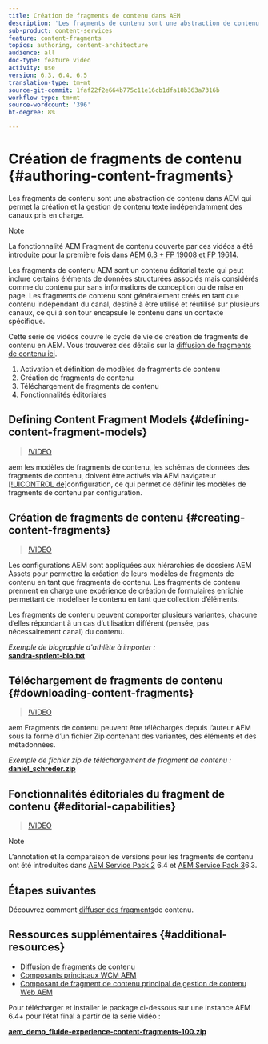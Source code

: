 ```yaml
---
title: Création de fragments de contenu dans AEM
description: 'Les fragments de contenu sont une abstraction de contenu dans AEM qui permet la création et la gestion de contenu texte indépendamment des canaux pris en charge. '
sub-product: content-services
feature: content-fragments
topics: authoring, content-architecture
audience: all
doc-type: feature video
activity: use
version: 6.3, 6.4, 6.5
translation-type: tm+mt
source-git-commit: 1faf22f2e664b775c11e16cb1dfa18b363a7316b
workflow-type: tm+mt
source-wordcount: '396'
ht-degree: 8%

---
```



# Création de fragments de contenu {#authoring-content-fragments}

Les fragments de contenu sont une abstraction de contenu dans AEM qui permet la création et la gestion de contenu texte indépendamment des canaux pris en charge.

>[!NOTE]
>
>La fonctionnalité AEM Fragment de contenu couverte par ces vidéos a été introduite pour la première fois dans [AEM 6.3 + FP 19008 et FP 19614](https://helpx.adobe.com/experience-manager/6-3/release-notes/content-services-fragments-featurepack.html).


Les fragments de contenu AEM sont un contenu éditorial texte qui peut inclure certains éléments de données structurées associés mais considérés comme du contenu pur sans informations de conception ou de mise en page. Les fragments de contenu sont généralement créés en tant que contenu indépendant du canal, destiné à être utilisé et réutilisé sur plusieurs canaux, ce qui à son tour encapsule le contenu dans un contexte spécifique.

Cette série de vidéos couvre le cycle de vie de création de fragments de contenu en AEM. Vous trouverez des détails sur la [diffusion de fragments de contenu ici](content-fragments-delivery-feature-video-use.md).

1. Activation et définition de modèles de fragments de contenu
2. Création de fragments de contenu
3. Téléchargement de fragments de contenu
4. Fonctionnalités éditoriales

## Defining Content Fragment Models {#defining-content-fragment-models}

>[!VIDEO](https://video.tv.adobe.com/v/22452/?quality=12&learn=on)

aem les modèles de fragments de contenu, les schémas de données des fragments de contenu, doivent être activés via AEM navigateur [[!UICONTROL de]](https://docs.adobe.com/content/help/en/experience-manager-cloud-service/implementing/developing/configurations.html)configuration, ce qui permet de définir les modèles de fragments de contenu par configuration.

## Création de fragments de contenu  {#creating-content-fragments}

>[!VIDEO](https://video.tv.adobe.com/v/22451/?quality=12&learn=on)

Les configurations AEM sont appliquées aux hiérarchies de dossiers AEM Assets pour permettre la création de leurs modèles de fragments de contenu en tant que fragments de contenu. Les fragments de contenu prennent en charge une expérience de création de formulaires enrichie permettant de modéliser le contenu en tant que collection d’éléments.

Les fragments de contenu peuvent comporter plusieurs variantes, chacune d’elles répondant à un cas d’utilisation différent (pensée, pas nécessairement canal) du contenu.

*Exemple de biographie d&#39;athlète à importer :*\
**[sandra-sprient-bio.txt](assets/sandra-sprient-bio.txt)**

## Téléchargement de fragments de contenu {#downloading-content-fragments}

>[!VIDEO](https://video.tv.adobe.com/v/22450/?quality=12&learn=on)

aem Fragments de contenu peuvent être téléchargés depuis l’auteur AEM sous la forme d’un fichier Zip contenant des variantes, des éléments et des métadonnées.

*Exemple de fichier zip de téléchargement de fragment de contenu :*\
**[daniel_schreder.zip](assets/daniel_schreder.zip)**

## Fonctionnalités éditoriales du fragment de contenu {#editorial-capabilities}

>[!VIDEO](https://video.tv.adobe.com/v/25891/?quality=12&learn=on)

>[!NOTE]
>
> L’annotation et la comparaison de versions pour les fragments de contenu ont été introduites dans [AEM Service Pack 2](https://helpx.adobe.com/fr/experience-manager/aem-releases-updates.html) 6.4 et [AEM Service Pack 3](https://helpx.adobe.com/fr/experience-manager/6-3/release-notes/sp3-release-notes.html)6.3.

## Étapes suivantes

Découvrez comment [diffuser des fragments](content-fragments-delivery-feature-video-use.md)de contenu.

## Ressources supplémentaires {#additional-resources}

* [Diffusion de fragments de contenu](content-fragments-delivery-feature-video-use.md)
* [Composants principaux WCM AEM](https://docs.adobe.com/content/help/fr-FR/experience-manager-core-components/using/introduction.html)
* [Composant de fragment de contenu principal de gestion de contenu Web AEM](https://docs.adobe.com/content/help/fr-FR/experience-manager-core-components/using/components/content-fragment-component.html)

Pour télécharger et installer le package ci-dessous sur une instance AEM 6.4+ pour l’état final à partir de la série vidéo :

**[aem_demo_fluide-experience-content-fragments-100.zip](assets/aem_demo_fluid-experiencescontent-fragments-100.zip)**
